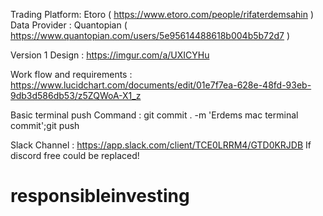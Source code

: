 Trading Platform: Etoro ( https://www.etoro.com/people/rifaterdemsahin )
Data Provider : Quantopian ( https://www.quantopian.com/users/5e95614488618b004b5b72d7 )


Version 1 Design : https://imgur.com/a/UXICYHu

Work flow and requirements : https://www.lucidchart.com/documents/edit/01e7f7ea-628e-48fd-93eb-9db3d586db53/z5ZQWoA-X1_z

Basic terminal push Command : git commit . -m 'Erdems mac terminal commit';git push

Slack Channel : https://app.slack.com/client/TCE0LRRM4/GTD0KRJDB
If discord free could be replaced!

# responsibleinvesting
